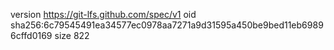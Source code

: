 version https://git-lfs.github.com/spec/v1
oid sha256:6c79545491ea34577ec0978aa7271a9d31595a450be9bed11eb69896cffd0169
size 822
